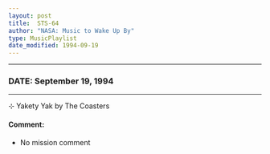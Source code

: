 ```yaml
---
layout: post
title:  STS-64
author: "NASA: Music to Wake Up By"
type: MusicPlaylist
date_modified: 1994-09-19
---
```


----
### DATE: September 19, 1994
----
⊹ Yakety Yak by The Coasters

#### Comment:
* No mission comment
